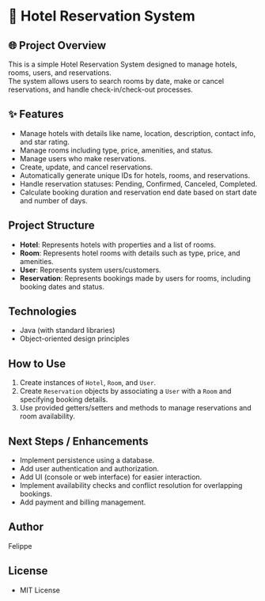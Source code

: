 # 🏨 Hotel Reservation System

## 🌐 Project Overview
This is a simple Hotel Reservation System designed to manage hotels, rooms, users, and reservations.  
The system allows users to search rooms by date, make or cancel reservations, and handle check-in/check-out processes.

## ✨ Features
- Manage hotels with details like name, location, description, contact info, and star rating.
- Manage rooms including type, price, amenities, and status.
- Manage users who make reservations.
- Create, update, and cancel reservations.
- Automatically generate unique IDs for hotels, rooms, and reservations.
- Handle reservation statuses: Pending, Confirmed, Canceled, Completed.
- Calculate booking duration and reservation end date based on start date and number of days.

## Project Structure
- **Hotel**: Represents hotels with properties and a list of rooms.
- **Room**: Represents hotel rooms with details such as type, price, and amenities.
- **User**: Represents system users/customers.
- **Reservation**: Represents bookings made by users for rooms, including booking dates and status.

## Technologies
- Java (with standard libraries)
- Object-oriented design principles

## How to Use
1. Create instances of `Hotel`, `Room`, and `User`.
2. Create `Reservation` objects by associating a `User` with a `Room` and specifying booking details.
3. Use provided getters/setters and methods to manage reservations and room availability.

## Next Steps / Enhancements
- Implement persistence using a database.
- Add user authentication and authorization.
- Add UI (console or web interface) for easier interaction.
- Implement availability checks and conflict resolution for overlapping bookings.
- Add payment and billing management.

## Author
Felippe

## License
- MIT License

